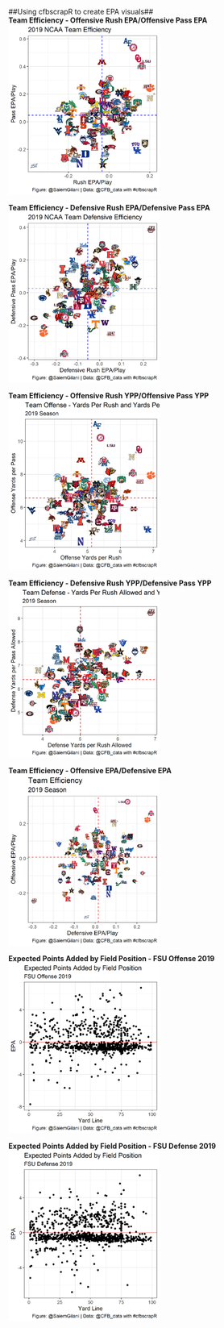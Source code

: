 ##Using cfbscrapR to create EPA visuals##<br />
**Team Efficiency - Offensive Rush EPA/Offensive Pass EPA**<br />
<a href="url"><img src="https://github.com/saiemgilani/NCAA_FB_EPA/blob/master/team_epa_logos.png" width="300"></a><br />

**Team Efficiency - Defensive Rush EPA/Defensive Pass EPA**<br />
<a href="url"><img src="https://github.com/saiemgilani/NCAA_FB_EPA/blob/master/team_depa_logos.png" width="300"></a><br />

**Team Efficiency - Offensive Rush YPP/Offensive Pass YPP**<br />
<a href="url"><img src="https://github.com/saiemgilani/NCAA_FB_EPA/blob/master/ypp.png" width="300"></a><br />

**Team Efficiency - Defensive Rush YPP/Defensive Pass YPP**<br />
<a href="url"><img src="https://github.com/saiemgilani/NCAA_FB_EPA/blob/master/dypp.png" width="300"></a><br />

**Team Efficiency - Offensive EPA/Defensive EPA**<br />
<a href="url"><img src="https://github.com/saiemgilani/NCAA_FB_EPA/blob/master/teamepa.png" width="300"></a><br />

**Expected Points Added by Field Position - FSU Offense 2019**<br />
<a href="url"><img src="https://github.com/saiemgilani/NCAA_FB_EPA/blob/master/FSU_epa.png" width="300"></a><br />

**Expected Points Added by Field Position - FSU Defense 2019**<br />
<a href="url"><img src="https://github.com/saiemgilani/NCAA_FB_EPA/blob/master/FSU_depa.png" width="300"></a><br />
